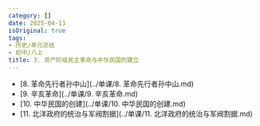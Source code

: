 ```yaml
---
category: []
date: 2025-04-13
isOriginal: true
tags:
- 历史/单元总结
- 初中/八上
title: 3. 资产阶级民主革命与中华民国的建立
---
```

- [8. 革命先行者孙中山](../单课/8. 革命先行者孙中山.md)
- [9. 辛亥革命](../单课/9. 辛亥革命.md)
- [10. 中华民国的创建](../单课/10. 中华民国的创建.md)
- [11. 北洋政府的统治与军阀割据](../单课/11. 北洋政府的统治与军阀割据.md)